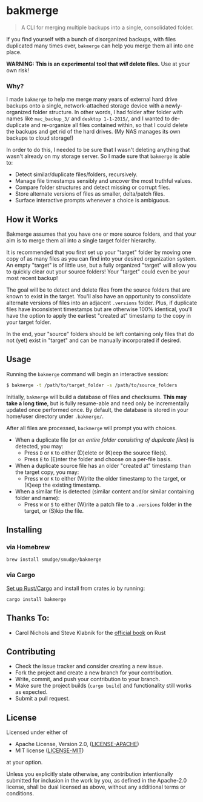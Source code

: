 # bakmerge

> A CLI for merging multiple backups into a single, consolidated folder.

If you find yourself with a bunch of disorganized backups, with files
duplicated many times over, `bakmerge` can help you merge them all into one
place.

**WARNING: This is an experimental tool that _will_ delete files.** Use at your
own risk!

### Why?

I made `bakmerge` to help me merge many years of external hard drive backups
onto a single, network-attached storage device with a newly-organized folder
structure. In other words, I had folder after folder with names like
`mac_backup_3/` and `desktop 1-1-2015/`, and I wanted to de-duplicate and
re-organize all files contained within, so that I could delete the backups and
get rid of the hard drives. (My NAS manages its own backups to cloud storage!)

In order to do this, I needed to be sure that I wasn't deleting anything that
wasn't already on my storage server. So I made sure that `bakmerge` is able
to:

- Detect similar/duplicate files/folders, recursively.
- Manage file timestamps sensibly and uncover the most truthful values.
- Compare folder structures and detect missing or corrupt files.
- Store alternate versions of files as smaller, delta/patch files.
- Surface interactive prompts whenever a choice is ambiguous.

## How it Works

Bakmerge assumes that you have one or more source folders, and that your aim is
to merge them all into a single target folder hierarchy.

It is recommended that you first set up your "target" folder by moving one copy
of as many files as you can find into your desired organization system. An
empty "target" is of little use, but a fully organized "target" will allow you
to quickly clear out your source folders! Your "target" could even be your most
recent backup!

The goal will be to detect and delete files from the source folders that are
known to exist in the target. You'll also have an opportunity to consolidate
alternate versions of files into an adjacent `.versions` folder. Plus, if
duplicate files have inconsistent timestamps but are otherwise 100% identical,
you'll have the option to apply the earliest "created at" timestamp to the copy
in your target folder.

In the end, your "source" folders should be left containing only files that
do not (yet) exist in "target" and can be manually incorporated if desired.

## Usage

Running the `bakmerge` command will begin an interactive session:

```bash
$ bakmerge -t /path/to/target_folder -s /path/to/source_folders
```

Initially, `bakmerge` will build a database of files and checksums. **This may
take a long time**, but is fully resume-able and need only be incrementally
updated once performed once. By default, the database is stored in your
home/user directory under `.bakmerge/`.

After all files are processed, `backmerge` will prompt you with choices.

- When a duplicate file (or _an entire folder consisting of duplicate files_)
  is detected, you may:
  - Press `D` or `K` to either (D)elete or (K)eep the source file(s).
  - Press `E` to (E)nter the folder and choose on a per-file basis.
- When a duplicate source file has an older "created at" timestamp than the
  target copy, you may:
  - Press `W` or `K` to either (W)rite the older timestamp to the
    target, or (K)eep the existing timestamp.
- When a similar file is detected (similar content and/or similar containing
  folder and name):
  - Press `W` or `S` to either (W)rite a patch file to a `.versions` folder in
    the target, or (S)kip the file.

## Installing

### via Homebrew

```
brew install smudge/smudge/bakmerge
```

### via Cargo

[Set up Rust/Cargo](https://doc.rust-lang.org/book/ch01-01-installation.html)
and install from crates.io by running:

```
cargo install bakmerge
```

## Thanks To:

* Carol Nichols and Steve Klabnik for the [official book](https://doc.rust-lang.org/book/) on Rust

## Contributing

* Check the issue tracker and consider creating a new issue.
* Fork the project and create a new branch for your contribution.
* Write, commit, and push your contribution to your branch.
* Make sure the project builds (`cargo build`) and functionality still works as expected.
* Submit a pull request.

## License

Licensed under either of

- Apache License, Version 2.0, ([LICENSE-APACHE](LICENSE-APACHE))
- MIT license ([LICENSE-MIT](LICENSE-MIT))

at your option.

Unless you explicitly state otherwise, any contribution intentionally submitted for inclusion
in the work by you, as defined in the Apache-2.0 license, shall be dual licensed as above,
without any additional terms or conditions.
